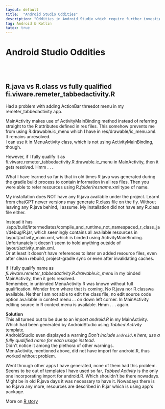 ```yaml
---
layout: default
title:  "Android Studio Oddities"
description: "Oddities in Android Studio which require further investigation until solved"
tag: Android & Kotlin
katex: true
---
```

# Android Studio Oddities

<br><br>


## R.java vs R.class vs fully qualified fi.viware.remeter_tabbedactivity.R
Had a problem with adding ActionBar threedot menu in my remeter_tabbedactivity app.

MainActivity makes use of ActivityMainBinding method instead of referring straight to the R attributes defined in res files.
This somehow prevents me from using R.drawable.ic_menu which I have in res/drawable/ic_menu.xml. It remains unresolved.  
I can use it in MenuActivity class, which is not using ActivityMainBinding, though.  

However, if I fully qualify it as fi.viware.remeter_tabbedactivity.R.drawable.ic_menu in MainActivity, then it gets resolved.
Hmm . . .

What I have learned so far is that in old times R.java was generated during the gradle build process to contain information in all res files. Then you were able to refer resources using R.*folder*/*resname*.xml type of name. 

My installation does NOT have any R.java available under the project. Learnt from chatGPT newer versions may generate R.class file on the fly. Without leaving any R.java behind, I assume. My installation did not have any R.class file either.  
  
Instead it has ./app/build/intermediates/compile_and_runtime_not_namespaced_r_class_jar/debug/R.jar, which seemingly contains all available resources in layout/activity_main.xml, which is binded using ActivityMainBinding. Unfortunately it doesn't seem to hold anything outside of layout/activity_main.xml.  
Or at least it doesn't have references to later on added resource files, even after clean+rebuild, project-gradle sync or even after invalidating caches.

If I fully qualify name as *fi.viware.remeter_tabbedactivity.R.drawable.ic_menu* in my binded MainActivity, then it gets resolved.  
Remember, in unbinded MenuActivity R was known without full qualification. Wonder from where that is coming. No R.java nor R.classwa available. Neither I am not able to edit the class file, no edit source code option available in context menu ... on down left corner. In MainActivity editing source in R context menu is available. Hmm . . . again.

**Solution**  
This all turned out to be due to an *import android.R* in my MainActivity. Which had been generated by AndroidStudio using *Tabbed Activity* template.  
AndroidStudio even displayed a warning *Don't include `android.R` here; use a fully qualified name for each usage instead*.  
Didn't notice it among the plethora of other warnings.  
MenuActivity, mentioned above, did not have import for android.R, thus worked without problem.  

Went through other apps I have generated, none of them had this problem. Seems to be out of templates I have used so far, *Tabbed Activity* is the only one incorporating import for android.R. Which shouldn't be there nowadays. Might be in old R.java days it was necessary to have it. Nowadays there is no R.java any more, resources are described in R.jar which is using app's package.  

More on [R story]( ../../../2023/02/27/R-module.html) 

